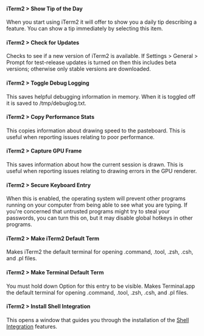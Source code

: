 #### iTerm2 > Show Tip of the Day
When you start using iTerm2 it will offer to show you a daily tip describing a feature. You can show a tip immediately by selecting this item.

#### iTerm2 > Check for Updates
Checks to see if a new version of iTerm2 is available. If Settings > General > Prompt for test-release updates is turned on then this includes beta versions; otherwise only stable versions are downloaded.

#### iTerm2 > Toggle Debug Logging
This saves helpful debugging information in memory. When it is toggled off it is saved to /tmp/debuglog.txt.

#### iTerm2 > Copy Performance Stats
This copies information about drawing speed to the pasteboard. This is useful when reporting issues relating to poor performance.

#### iTerm2 > Capture GPU Frame
This saves information about how the current session is drawn. This is useful when reporting issues relating to drawing errors in the GPU renderer.

#### iTerm2 > Secure Keyboard Entry
When this is enabled, the operating system will prevent other programs running on your computer from being able to see what you are typing. If you're concerned that untrusted programs might try to steal your passwords, you can turn this on, but it may disable global hotkeys in other programs.

#### iTerm2 > Make iTerm2 Default Term
Makes iTerm2 the default terminal for opening .command, .tool, .zsh, .csh, and .pl files.

#### iTerm2 > Make Terminal Default Term
You must hold down Option for this entry to be visible. Makes Terminal.app the default terminal for opening .command, .tool, .zsh, .csh, and .pl files.

#### iTerm2 > Install Shell Integration
This opens a window that guides you through the installation of the <a href="/shell_integration.html">Shell Integration</a> features.

